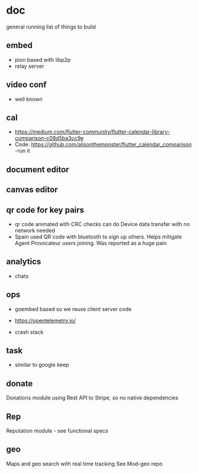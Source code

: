 # doc

general running list of things to build

## embed
- pion based with libp2p
- relay server

## video conf
- well known

## cal
- https://medium.com/flutter-community/flutter-calendar-library-comparison-c08d5ba3cc9e
- Code: https://github.com/alisonthemonster/flutter_calendar_comparison
 -run it

## document editor

## canvas editor

## qr code for key pairs

- qr code animated with CRC checks can do Device data transfer with no network needed
- Spain used QR code with bluetooth to sign up others. Helps mitigate Agent Provocateur users joining. Was reported as a huge pain 

## analytics

- chats

## ops

- goembed based so we reuse client server code
- https://opentelemetry.io/

- crash stack

## task

- similar to google keep

## donate

Donations module using Rest API to Stripe, so no native dependencies

## Rep

Reputation module - see functional specs

## geo

Maps and geo search with real time tracking
See Mod-geo repo